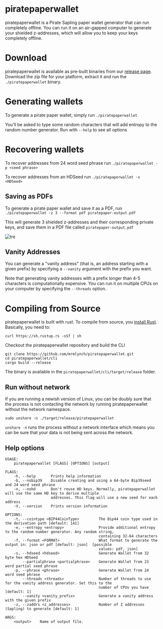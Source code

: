 # piratepaperwallet
piratepaperwallet is a Pirate Sapling paper wallet generator that can run completely offline. You can run it on an air-gapped computer to generate your shielded z-addresses, which will allow you to keep your keys completely offline.

# Download
piratepaperwallet is available as pre-built binaries from our [release page](https://github.com/mrmlynch/piratepaperwallet/releases). Download the zip file for your platform, extract it and run the `./piratepaperwallet` binary.

# Generating wallets
To generate a pirate paper wallet, simply run `./piratepaperwallet`

You'll be asked to type some random characters that will add entropy to the random number generator. Run with `--help` to see all options

# Recovering wallets
To recover addresses from 24 word seed phrase run `./piratepaperwallet -p <seed phrase>`

To recover addresses from an HDSeed run `./piratepaperwallet -s <HDSeed>`

## Saving as PDFs
To generate a pirate paper wallet and save it as a PDF, run
`./piratepaperwallet -z 3 --format pdf piratepaper-output.pdf`

This will generate 3 shielded z-addresses and their corresponding private keys, and save them in a PDF file called `piratepaper-output.pdf`

![tre](https://user-images.githubusercontent.com/49843358/197702551-a0f1f3d3-0483-4ed3-90f4-61d43e098f18.png)

## Vanity Addresses
You can generate a "vanity address" (that is, an address starting with a given prefix) by specifying a `--vanity` argument with the prefix you want.

Note that generating vanity addresses with a prefix longer than 4-5 characters is computationally expensive. You can run it on multiple CPUs on your computer by specifying the `--threads` option.

# Compiling from Source
piratepaperwallet is built with rust. To compile from source, you [install Rust](https://www.rust-lang.org/tools/install). Basically, you need to:
```
curl https://sh.rustup.rs -sSf | sh
```
Checkout the piratepaperwallet repository and build the CLI
```
git clone https://github.com/mrmlynch/piratepaperwallet.git
cd piratepaperwallet/cli
cargo build --release
```

The binary is available in the `piratepaperwallet/cli/target/release` folder.

## Run without network
If you are running a newish version of Linux, you can be doubly sure that the process is not contacting the network by running piratepaperwallet without the network namespace.

```
sudo unshare -n ./target/release/piratepaperwallet
```
`unshare -n` runs the process without a network interface which means you can be sure that your data is not being sent across the network.


## Help options
```
USAGE:
    piratepaperwallet [FLAGS] [OPTIONS] [output]

FLAGS:
    -h, --help       Prints help information
    -b, --nobip39    Disable creating and using a 64-byte Bip39seed and 24 word seed phrase
    -n, --nohd       Don't reuse HD keys. Normally, piratepaperwallet will use the same HD key to derive multiple
                     addresses. This flag will use a new seed for each address
    -V, --version    Prints version information

OPTIONS:
    -t, --cointype <BIP44CoinType>         The Bip44 coin type used in the derivation path [default: 141]
    -e, --entropy <entropy>                Provide additional entropy to the random number generator. Any random string,
                                           containing 32-64 characters
    -f, --format <FORMAT>                  What format to generate the output in: json or pdf [default: json]  [possible
                                           values: pdf, json]
    -s, --hdseed <hdseed>                  Generate Wallet from 32 byte hex HDSeed
        --partialphrase <partialphrase>    Generate Wallet from 23 word partial seed phrase
    -p, --phrase <phrase>                  Generate Wallet from 24 word seed phrase
        --threads <threads>                Number of threads to use for the vanity address generator. Set this to the
                                           number of CPUs you have [default: 1]
        --vanity <vanity_prefix>           Generate a vanity address with the given prefix
    -z, --zaddrs <z_addresses>             Number of Z addresses (Sapling) to generate [default: 1]

ARGS:
    <output>    Name of output file.
```
